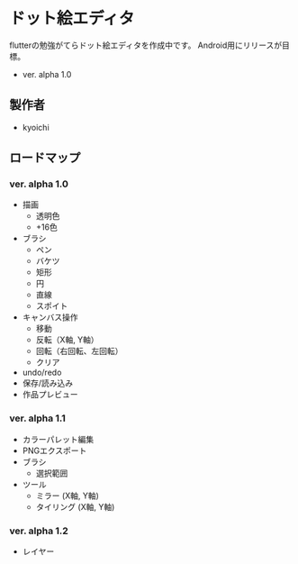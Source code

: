 # ドット絵エディタ

flutterの勉強がてらドット絵エディタを作成中です。
Android用にリリースが目標。
- ver. alpha 1.0

## 製作者
- kyoichi

## ロードマップ
### ver. alpha 1.0
- 描画
    - 透明色
    - +16色
- ブラシ
    - ペン
    - バケツ
    - 矩形
    - 円
    - 直線
    - スポイト
- キャンバス操作
    - 移動
    - 反転（X軸, Y軸）
    - 回転（右回転、左回転）
    - クリア
- undo/redo
- 保存/読み込み
- 作品プレビュー

### ver. alpha 1.1
- カラーパレット編集
- PNGエクスポート
- ブラシ
    - 選択範囲
- ツール
    - ミラー (X軸, Y軸)
    - タイリング (X軸, Y軸)

### ver. alpha 1.2
- レイヤー